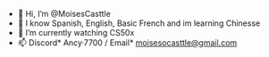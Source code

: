 - 👋 Hi, I’m @MoisesCasttle
- 💬 I know Spanish, English, Basic French and im learning Chinesse
- 🌱 I’m currently watching CS50x
- 📫 Discord* Ancy·7700 / Email* moisesocasttle@gmail.com

<!---
MoisesCasttle/MoisesCasttle is a ✨ special ✨ repository because its `README.md` (this file) appears on your GitHub profile.
You can click the Preview link to take a look at your changes.
--->
